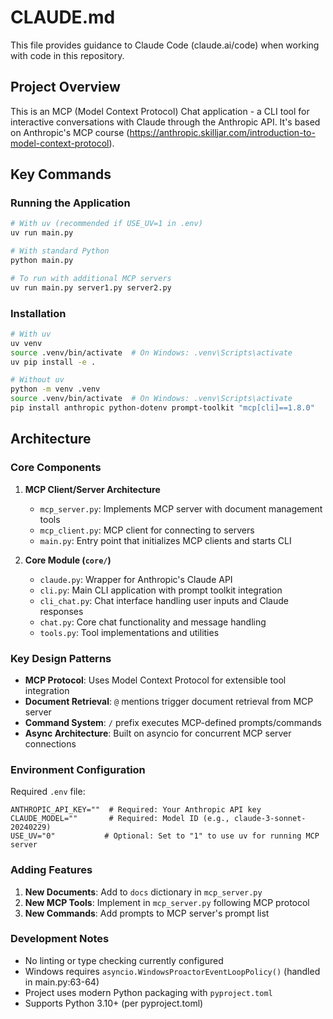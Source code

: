 # CLAUDE.md

This file provides guidance to Claude Code (claude.ai/code) when working with code in this repository.

## Project Overview

This is an MCP (Model Context Protocol) Chat application - a CLI tool for interactive conversations with Claude through the Anthropic API. It's based on Anthropic's MCP course (https://anthropic.skilljar.com/introduction-to-model-context-protocol).

## Key Commands

### Running the Application
```bash
# With uv (recommended if USE_UV=1 in .env)
uv run main.py

# With standard Python
python main.py

# To run with additional MCP servers
uv run main.py server1.py server2.py
```

### Installation
```bash
# With uv
uv venv
source .venv/bin/activate  # On Windows: .venv\Scripts\activate
uv pip install -e .

# Without uv
python -m venv .venv
source .venv/bin/activate  # On Windows: .venv\Scripts\activate
pip install anthropic python-dotenv prompt-toolkit "mcp[cli]==1.8.0"
```

## Architecture

### Core Components

1. **MCP Client/Server Architecture**
   - `mcp_server.py`: Implements MCP server with document management tools
   - `mcp_client.py`: MCP client for connecting to servers
   - `main.py`: Entry point that initializes MCP clients and starts CLI

2. **Core Module (`core/`)**
   - `claude.py`: Wrapper for Anthropic's Claude API
   - `cli.py`: Main CLI application with prompt toolkit integration
   - `cli_chat.py`: Chat interface handling user inputs and Claude responses
   - `chat.py`: Core chat functionality and message handling
   - `tools.py`: Tool implementations and utilities

### Key Design Patterns

- **MCP Protocol**: Uses Model Context Protocol for extensible tool integration
- **Document Retrieval**: `@` mentions trigger document retrieval from MCP server
- **Command System**: `/` prefix executes MCP-defined prompts/commands
- **Async Architecture**: Built on asyncio for concurrent MCP server connections

### Environment Configuration

Required `.env` file:
```
ANTHROPIC_API_KEY=""  # Required: Your Anthropic API key
CLAUDE_MODEL=""       # Required: Model ID (e.g., claude-3-sonnet-20240229)
USE_UV="0"           # Optional: Set to "1" to use uv for running MCP server
```

### Adding Features

1. **New Documents**: Add to `docs` dictionary in `mcp_server.py`
2. **New MCP Tools**: Implement in `mcp_server.py` following MCP protocol
3. **New Commands**: Add prompts to MCP server's prompt list

### Development Notes

- No linting or type checking currently configured
- Windows requires `asyncio.WindowsProactorEventLoopPolicy()` (handled in main.py:63-64)
- Project uses modern Python packaging with `pyproject.toml`
- Supports Python 3.10+ (per pyproject.toml)